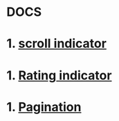 
# DOCS

# 1. [scroll indicator](./Scroll%20Indicator/README.md)
# 1. [Rating indicator](./Rating/README.md)
# 1. [Pagination](./Pagination/README.md)
